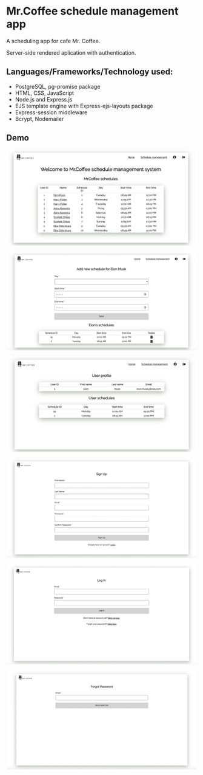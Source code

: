 # Mr.Coffee schedule management app

A scheduling app for cafe Mr. Coffee.

Server-side rendered aplication with authentication.
## Languages/Frameworks/Technology used:
- PostgreSQL, pg-promise package
- HTML, CSS, JavaScript
- Node.js and Express.js
- EJS template engine with Express-ejs-layouts package
- Express-session middleware
- Bcrypt, Nodemailer

## Demo

![home](https://github.com/hi-i-am-ana/Schedule_management_app/blob/master/public/assets/home.png)

![schedule management](https://github.com/hi-i-am-ana/Schedule_management_app/blob/master/public/assets/schedule_management.png)

![user profile](https://github.com/hi-i-am-ana/Schedule_management_app/blob/master/public/assets/user_profile.png)

![signup](https://github.com/hi-i-am-ana/Schedule_management_app/blob/master/public/assets/signup.png)

![login](https://github.com/hi-i-am-ana/Schedule_management_app/blob/master/public/assets/login.png)

![forgot password](https://github.com/hi-i-am-ana/Schedule_management_app/blob/master/public/assets/forgot_password.png)